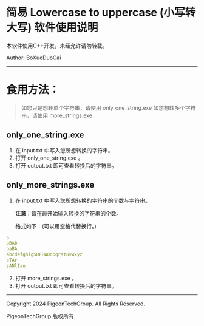 # 简易 Lowercase to uppercase (小写转大写) 软件使用说明
本软件使用C++开发，未经允许请勿转载。

Author: BoXueDuoCai

---

# 食用方法：
> 如您只是想转单个字符串，请使用 only_one_string.exe
> 如您想转多个字符串，请使用 more_strings.exe

## only_one_string.exe 
1. 在 input.txt 中写入您所想转换的字符串。
2. 打开 only_one_string.exe 。
3. 打开 output.txt 即可查看转换后的字符串。

## only_more_strings.exe
1. 在 input.txt 中写入您所想转换的字符串的个数与字符串。

    **注意**：请在最开始输入转换的字符串的个数。

    格式如下：(可以用空格代替换行。)

```yaml
5
aBAb
baBA
abcdefghigSDFEWQopqrstuvwxyz
sTAr
sANlIan
```

2. 打开 more_strings.exe 。
3. 打开 output.txt 即可查看转换后的字符串。

---

Copyright 2024 PigeonTechGroup. All Rights Reserved.
 
PigeonTechGroup 版权所有.
